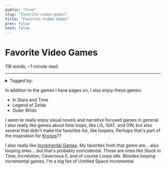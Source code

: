 ```yaml
---
public: "true"
slug: "favorite-video-games"
title: "Favorite Video Games"
prev: false
next: false
---
```

<script setup>
import { data } from '../../git.data.ts';
import { useData } from 'vitepress';
const pageData = useData();
</script>
<h1 class="p-name">Favorite Video Games</h1>
<p>118 words, ~1 minute read. <span v-html="data[`site/${pageData.page.value.relativePath}`]" /></p>
<hr/>

<details><summary>Tagged by:</summary><a href="/garden/leila/index.md">Leila</a><a href="/garden/life-is-strange/index.md">Life is Strange</a><a href="/garden/the-beginner-s-guide/index.md">The Beginner's Guide</a></details>

In addition to the games I have pages on, I also enjoy these games:
- In Stars and Time
- Legend of Zelda
- Outer Wilds

I seem to really enjoy visual novels and narrative focused games in general. I also really like games about time loops, like LiS, ISAT, and OW, but also several that didn't make the favorites list, like loopers. Perhaps that's part of the inspiration for [Kronos](/garden/kronos/index.md)??

I also really like [Incremental Games](/garden/guide-to-incrementals/index.md). My favorites from that genre are... also looping ones... but that's probably coincidental. Those are ones like Stuck in Time, Increlution, Cavernous II, and of course Loops idle. Besides looping incremental games, I'm a big fan of Untitled Space Incremental.
